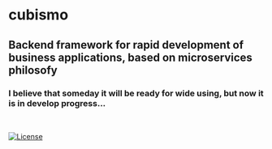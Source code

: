# cubismo

## Backend framework for rapid development of business applications, based on microservices philosofy

### I believe that someday it will be ready for wide using, but now it is in develop progress...

</br>

[![License](https://img.shields.io/badge/license-MIT-blue.svg)](/LICENSE)
